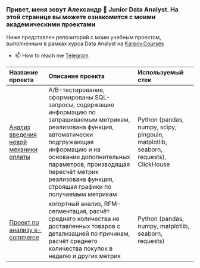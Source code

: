 ### Привет, меня зовут Александр 👋 Junior Data Analyst. На этой странице вы можете ознакомится с моими академическими проектами
Ниже представлен репозиторий с моим учебным проектом, выполненным в рамках курса Data Analyst на [Karpov.Courses](https://karpov.courses/)

- 📫 How to reach me [Telegram](https://t.me/quentinquarantino)

Название проекта | 	Описание проекта | 	Используемый стек
:----|:----------|:--------
[Анализ введения новой механики оплаты](https://github.com/alexandr111zzz/new_payment_mechanics/blob/main/final_project.ipynb) | A/B-тестирование, сформированы SQL-запросы, содержащие информацию по запрашиваемым метрикам, реализована функция, автоматически подгружающая информацию и на основании дополнительных параметров, производящая пересчёт метрик реализована функция, строящая графики по получаемым метрикам | Python (pandas, numpy, scipy, pingouin, matplotlib, seaborn, requests), ClickHouse
[Проект по анализу e-commerce](https://github.com/alexandr111zzz/e-commerce-analysis/blob/main/first_project_bayagantaev.ipynb) | когортный анализ, RFM-сегментация, расчёт среднего количества не доставленных товаров с детализацией по причинам, расчёт среднего количества покупок в неделю и других метрик | Python (pandas, numpy, matplotlib, seaborn, requests)
<!---
alexandr111zzz/alexandr111zzz is a ✨ special ✨ repository because its `README.md` (this file) appears on your GitHub profile.
You can click the Preview link to take a look at your changes.
--->
